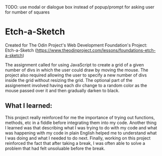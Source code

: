 TODO: 
use modal or dialogue box instead of popup/prompt for asking user for number of squares

# Etch-a-Sketch

Created for The Odin Project's Web Development Foundation's Project: Etch-a-Sketch (https://www.theodinproject.com/lessons/foundations-etch-a-sketch)


The assignment called for using JavaScript to create a grid of a given number of divs in which the user could draw by moving the mouse.  The project also required allowing the user to specify a new number of divs inside the grid without resizing the grid.  The optional part of the assignement involved having each div change to a random color as the mouse passed over it and then gradually darken to black.


## What I learned:

This project really reinforced for me the importance of trying out functions, methods, etc in a fiddle before integrating them into my code.  Another thing I learned was that describing what I was trying to do with my code and what was happening with my code in plain English helped me to understand what I was doing and what I needed to do next.  Finally, working on this project reinforced the fact that after taking a break, I was often able to solve a problem that had felt unsoluable before the break.



